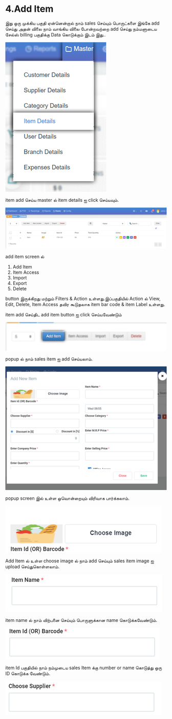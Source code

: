 # 4.Add Item

இது ஒரு முக்கிய பகுதி ஏன்னென்றால் நாம் sales செய்யும் பொருட்களை இங்கே add செய்து அதன் விலை நாம் வாங்கிய விலை போன்றவற்றை add செய்து நம்மளுடைய சேல்ஸ் billing பகுதிக்கு Data கொடுக்கும் இடம் இது..

![](../.gitbook/assets/item.png)

item add செய்ய master ல் item details ஐ click செய்யவும்.

![](../.gitbook/assets/add-item-screen.png)

add item screen ல்

1. Add Item
2. Item Access
3. Import
4. Export
5. Delete

button இருக்கிறது மற்றும் Filters & Action உள்ளது.இப்பகுதியில் Action ல் View, Edit, Delete, Item Access தவிர  கூடுதலாக item bar code & item Label   உள்ளது.

item add செய்திட add item button ஐ click செய்யவேண்டும்

![](../.gitbook/assets/add-item-1.png)

popup ல் நாம் sales item ஐ add செய்யலாம்.

![](../.gitbook/assets/add-item-popup.png)

popup screen இல் உள்ள ஒவொன்றையும் விரிவாக பார்க்கலாம்.

![](../.gitbook/assets/add-item-chose-image.png)

Add Item ல் உள்ள choose image ல் நாம் add செய்யும் sales item image ஐ upload செய்துகொள்ளலாம்.

![](../.gitbook/assets/item-name.png)

item name ல் நாம் விற்பனை செய்யும் பொருளுக்கான name கொடுக்கவேண்டும்.

![](../.gitbook/assets/item-id.png)

item Id பகுதியில் நாம் நம்முடைய sales Item க்கு number or name கொடுத்து ஒரு ID கொடுக்க வேண்டும்.

![](../.gitbook/assets/item-suppli.png)



